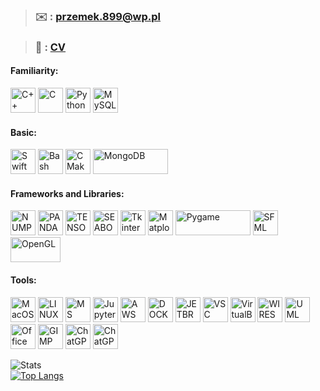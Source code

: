 <!DOCTYPE html>
<html>
<body>
  <div>
    <blockquote>
      <h3 align="left">
        ✉️ :
        <a href="mailto:przemek.899@wp.pl">przemek.899@wp.pl</a>
      </h3>
    </blockquote>
    <blockquote>
      <h3 align="left">
        📄 :
        <a href="https://github.com/przemek890/przemek890/blob/main/Przemys%C5%82aw_Janiszewski_CV.pdf">
          CV
        </a>
      </h3>
    </blockquote>
  </div>
  
  <h4>Familiarity:</h4>
  <p align="left">
    <a href="https://isocpp.org/"><img src="https://img.icons8.com/color/512/c-plus-plus-logo.png" alt="C++" width="40" height="40"/></a>
    <a href="https://www.learn-c.org/"><img src="https://img.icons8.com/color/512/c-programming.png" alt="C" width="40" height="40"/></a>
    <a href="https://www.python.org/"><img src="https://img.icons8.com/color/512/python.png" alt="Python" width="40" height="40"/></a>
    <a href="https://www.mysql.com/"><img src="https://img.icons8.com/color/512/mysql.png" alt="MySQL" width="40" height="40"/></a>
  </p>

  <h4>Basic:</h4>
  <p align="left">
    <a href="https://developer.apple.com/swift/"><img src="https://img.icons8.com/color/512/swift.png" alt="Swift" width="40" height="40"/></a>
    <a href="https://www.gnu.org/software/bash/"><img src="https://img.icons8.com/color/512/bash.png" alt="Bash" width="40" height="40"/></a>
    <a href="https://cmake.org/"><img src="https://upload.wikimedia.org/wikipedia/commons/thumb/1/13/Cmake.svg/480px-Cmake.svg.png" alt="CMake" width="40" height="40"/></a>
    <a href="https://www.mongodb.com/"><img src="https://upload.wikimedia.org/wikipedia/commons/9/93/MongoDB_Logo.svg" alt="MongoDB" width="120" height="40"/></a>
  </p>

  <h4>Frameworks and Libraries:</h4>
  <p align="left">
    <a href="https://numpy.org/"><img src="https://img.icons8.com/color/512/numpy.png" alt="NUMPY" width="40" height="40"/></a>
    <a href="https://pandas.pydata.org/"><img src="https://img.icons8.com/color/512/pandas.png" alt="PANDAS" width="40" height="40"/></a>
    <a href="https://www.tensorflow.org/?hl=en"><img src="https://img.icons8.com/color/512/tensorflow.png" alt="TENSORFLOW" width="40" height="40"/></a>
    <a href="https://seaborn.pydata.org/"><img src="https://seaborn.pydata.org/_static/logo-wide-lightbg.svg" alt="SEABORN" width="40" height="40"/></a>
    <a href="https://docs.python.org/3/library/tkinter.html"><img src="https://static.javatpoint.com/python/images/tkinter-tutorial.png" alt="Tkinter" width="40" height="40"/></a>
    <a href="https://matplotlib.org/"><img src="https://upload.wikimedia.org/wikipedia/commons/thumb/0/01/Created_with_Matplotlib-logo.svg/2048px-Created_with_Matplotlib-logo.svg.png" alt="Matplotlib" width="40" height="40"/></a>
    <a href="https://www.pygame.org"><img src="https://www.pygame.org/docs/_static/pygame_lofi.png" alt="Pygame" width="120" height="40"/></a>
    <a href="https://www.sfml-dev.org/"><img src="https://www.sfml-dev.org/download/goodies/sfml-icon-small.png" alt="SFML" width="40" height="40"/></a>
    <a href="https://www.opengl.org"><img src="https://upload.wikimedia.org/wikipedia/commons/thumb/2/21/OpenGL_logo.svg/512px-OpenGL_logo.svg.png" alt="OpenGL" width="80" height="40"/></a>
  </p>

  <h4>Tools:</h4>
  <p align="left">
    <a href="https://www.apple.com"><img src="https://img.icons8.com/officel/512/mac-os.png" alt="MacOS" width="40" height="40"/></a>
    <a href="https://www.linux.org"><img src="https://img.icons8.com/color/512/linux--v1.png" alt="LINUX" width="40" height="40"/></a>
    <a href="https://www.microsoft.com/en-us/windows/get-windows-11"><img src="https://img.icons8.com/color/512/windows-11.png" alt="MS Windows" width="40" height="40"/></a>
    <a href="https://jupyter.org/"><img src="https://img.icons8.com/fluency/512/jupyter.png" alt="Jupyter" width="40" height="40"/></a>
    <a href="https://aws.amazon.com/"><img src="https://img.icons8.com/color/512/amazon-web-services.png" alt="AWS" width="40" height="40"/></a>
    <a href="https://www.docker.com/"><img src="https://img.icons8.com/color/512/docker.png" alt="DOCKER" width="40" height="40"/></a>
    <a href="https://www.jetbrains.com/"><img src="https://img.icons8.com/color/512/jetbrains.png" alt="JETBRAINS" width="40" height="40"/></a>
    <a href="https://code.visualstudio.com/"><img src="https://img.icons8.com/fluency/512/visual-studio-code-2019.png" alt="VSC" width="40" height="40"/></a>
    <a href="https://www.virtualbox.org/"><img src="https://img.icons8.com/color/512/virtualbox.png" alt="VirtualBox" width="40" height="40"/></a>
    <a href="https://www.wireshark.org/"><img src="https://img.icons8.com/?size=512&id=rOHcpTUtCTjr&format=png" alt="WIRESHARK" width="40" height="40"/></a>
    <a href="https://www.uml.org/"><img src="https://upload.wikimedia.org/wikipedia/commons/thumb/d/d5/UML_logo.svg/400px-UML_logo.svg.png" alt="UML" width="40" height="40"/></a>
    <a href="https://www.microsoft.com/pl-pl/microsoft-365"><img src="https://upload.wikimedia.org/wikipedia/commons/thumb/0/0e/Microsoft_365_%282022%29.svg/512px-Microsoft_365_%282022%29.svg.png" alt="Office 365" width="40" height="40"/></a>
    <a href="https://www.gimp.org/"><img src="https://img.icons8.com/color/512/gimp.png" alt="GIMP" width="40" height="40"/></a>
    <a href="https://chat.openai.com/"><img src="https://img.icons8.com/nolan/512/chatgpt.png" alt="ChatGPT" width="40" height="40"/></a>
    <a href="https://git-scm.com"><img src="https://img.icons8.com/color/48/git.png" alt="ChatGPT" width="40" height="40"/></a>
  </p>

  <img src="https://github-readme-stats.vercel.app/api?username=przemek890&show_icons=true&theme=transparent&hide=issues,stars" alt="Stats">
  <br>
  <a href="https://github.com/anuraghazra/github-readme-stats">
    <img src="https://github-readme-stats.vercel.app/api/top-langs/?username=przemek890&layout=compact&hide=pug,shell,java,html,css" alt="Top Langs">
  </a>
</body>
</html>

